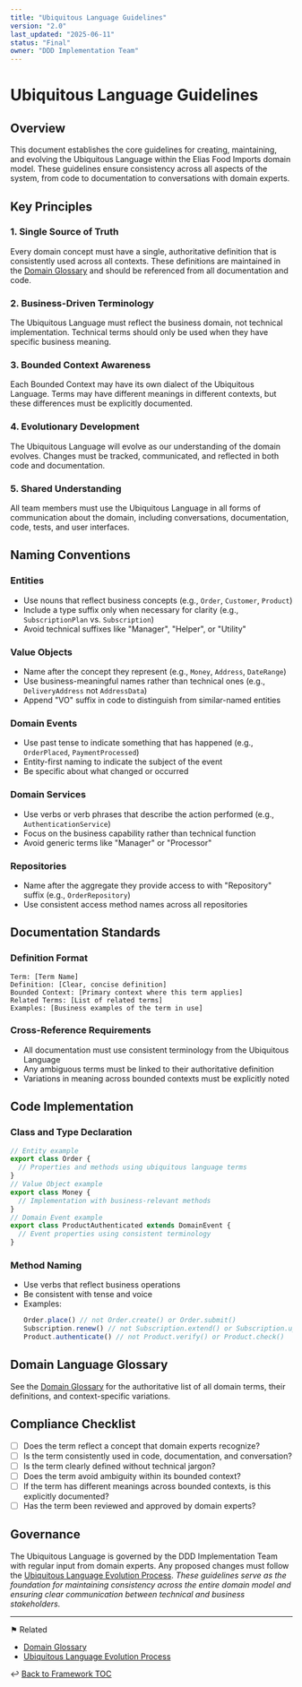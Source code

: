 ```yaml
---
title: "Ubiquitous Language Guidelines"
version: "2.0"
last_updated: "2025-06-11"
status: "Final"
owner: "DDD Implementation Team"
---
```


# Ubiquitous Language Guidelines

## Overview

This document establishes the core guidelines for creating, maintaining, and evolving the Ubiquitous Language within the Elias Food Imports domain model. These guidelines ensure consistency across all aspects of the system, from code to documentation to conversations with domain experts.
## Key Principles
### 1. Single Source of Truth
Every domain concept must have a single, authoritative definition that is consistently used across all contexts. These definitions are maintained in the [Domain Glossary](./glossary.md) and should be referenced from all documentation and code.
### 2. Business-Driven Terminology
The Ubiquitous Language must reflect the business domain, not technical implementation. Technical terms should only be used when they have specific business meaning.
### 3. Bounded Context Awareness
Each Bounded Context may have its own dialect of the Ubiquitous Language. Terms may have different meanings in different contexts, but these differences must be explicitly documented.
### 4. Evolutionary Development
The Ubiquitous Language will evolve as our understanding of the domain evolves. Changes must be tracked, communicated, and reflected in both code and documentation.
### 5. Shared Understanding
All team members must use the Ubiquitous Language in all forms of communication about the domain, including conversations, documentation, code, tests, and user interfaces.
## Naming Conventions
### Entities
- Use nouns that reflect business concepts (e.g., `Order`, `Customer`, `Product`)
- Include a type suffix only when necessary for clarity (e.g., `SubscriptionPlan` vs. `Subscription`)
- Avoid technical suffixes like "Manager", "Helper", or "Utility"
### Value Objects
- Name after the concept they represent (e.g., `Money`, `Address`, `DateRange`)
- Use business-meaningful names rather than technical ones (e.g., `DeliveryAddress` not `AddressData`)
- Append "VO" suffix in code to distinguish from similar-named entities
### Domain Events
- Use past tense to indicate something that has happened (e.g., `OrderPlaced`, `PaymentProcessed`)
- Entity-first naming to indicate the subject of the event
- Be specific about what changed or occurred
### Domain Services
- Use verbs or verb phrases that describe the action performed (e.g., `AuthenticationService`)
- Focus on the business capability rather than technical function
- Avoid generic terms like "Manager" or "Processor"
### Repositories
- Name after the aggregate they provide access to with "Repository" suffix (e.g., `OrderRepository`)
- Use consistent access method names across all repositories
## Documentation Standards
### Definition Format
```
Term: [Term Name]
Definition: [Clear, concise definition]
Bounded Context: [Primary context where this term applies]
Related Terms: [List of related terms]
Examples: [Business examples of the term in use]
```
### Cross-Reference Requirements
- All documentation must use consistent terminology from the Ubiquitous Language
- Any ambiguous terms must be linked to their authoritative definition
- Variations in meaning across bounded contexts must be explicitly noted
## Code Implementation
### Class and Type Declaration
```typescript
// Entity example
export class Order {
  // Properties and methods using ubiquitous language terms
}
// Value Object example
export class Money {
  // Implementation with business-relevant methods
}
// Domain Event example
export class ProductAuthenticated extends DomainEvent {
  // Event properties using consistent terminology
}
```
### Method Naming
- Use verbs that reflect business operations
- Be consistent with tense and voice
- Examples:
  ```typescript
  Order.place() // not Order.create() or Order.submit()
  Subscription.renew() // not Subscription.extend() or Subscription.update()
  Product.authenticate() // not Product.verify() or Product.check()
  ```
## Domain Language Glossary
See the [Domain Glossary](./glossary.md) for the authoritative list of all domain terms, their definitions, and context-specific variations.
## Compliance Checklist
- [ ] Does the term reflect a concept that domain experts recognize?
- [ ] Is the term consistently used in code, documentation, and conversation?
- [ ] Is the term clearly defined without technical jargon?
- [ ] Does the term avoid ambiguity within its bounded context?
- [ ] If the term has different meanings across bounded contexts, is this explicitly documented?
- [ ] Has the term been reviewed and approved by domain experts?
## Governance
The Ubiquitous Language is governed by the DDD Implementation Team with regular input from domain experts. Any proposed changes must follow the [Ubiquitous Language Evolution Process](../guidelines/ubiquitous_language_evolution.md).
*These guidelines serve as the foundation for maintaining consistency across the entire domain model and ensuring clear communication between technical and business stakeholders.*

---

⚑ Related
- [Domain Glossary](../glossary.md)
- [Ubiquitous Language Evolution Process](./ubiquitous_language_evolution.md)

↩ [Back to Framework TOC](../README.md)
